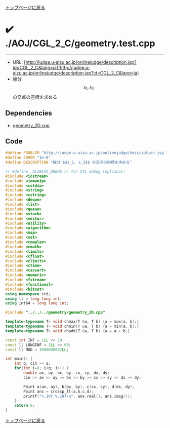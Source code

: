 [トップページに戻る](../../../index.html)

# :heavy_check_mark: ./AOJ/CGL\_2\_C/geometry.test.cpp
---

* URL: [http://judge.u-aizu.ac.jp/onlinejudge/description.jsp?id=CGL_2_C&lang=ja](http://judge.u-aizu.ac.jp/onlinejudge/description.jsp?id=CGL_2_C&lang=ja)
* 線分 $$s_1, s_2$$ の交点の座標を求める

## Dependencies
* [geometry\_2D.cpp](../../../lib/geometry_2D.cpp.html)

## Code

```cpp
#define PROBLEM "http://judge.u-aizu.ac.jp/onlinejudge/description.jsp?id=CGL_2_C&lang=ja"
#define ERROR "1e-8"
#define DESCRIPTION "線分 $$s_1, s_2$$ の交点の座標を求める"

// #define _GLIBCXX_DEBUG // for STL debug (optional)
#include <iostream>
#include <iomanip>
#include <cstdio>
#include <string>
#include <cstring>
#include <deque>
#include <list>
#include <queue>
#include <stack>
#include <vector>
#include <utility>
#include <algorithm>
#include <map>
#include <set>
#include <complex>
#include <cmath>
#include <limits>
#include <cfloat>
#include <climits>
#include <ctime>
#include <cassert>
#include <numeric>
#include <fstream>
#include <functional>
#include <bitset>
using namespace std;
using ll = long long int;
using int64 = long long int;

#include "../../../geometry/geometry_2D.cpp"

template<typename T> void chmax(T &a, T b) {a = max(a, b);}
template<typename T> void chmin(T &a, T b) {a = min(a, b);}
template<typename T> void chadd(T &a, T b) {a = a + b;}

const int INF = 1LL << 29;
const ll LONGINF = 1LL << 60;
const ll MOD = 1000000007LL;

int main() {
    int q; cin >> q;
    for(int i=0; i<q; i++) {
        double ax, ay, bx, by, cx, cy, dx, dy;
        cin >> ax >> ay >> bx >> by >> cx >> cy >> dx >> dy;

        Point a(ax, ay), b(bx, by), c(cx, cy), d(dx, dy); 
        Point ans = crossp_ll(a,b,c,d);
        printf("%.10f %.10f\n", ans.real(), ans.imag());
    }
    return 0;
}
```

[トップページに戻る](../../../index.html)
